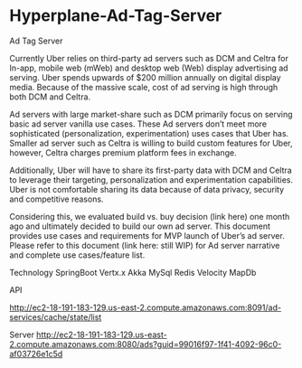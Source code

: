 # Hyperplane-Ad-Tag-Server
Ad Tag Server

Currently Uber relies on third-party ad servers such as DCM and Celtra for In-app, mobile web (mWeb) and desktop web (Web) display advertising ad serving. Uber spends upwards of $200 million annually on digital display media. Because of the massive scale, cost of ad serving is high through both DCM and Celtra.   
 
Ad servers with large market-share such as DCM primarily focus on serving basic ad server vanilla use cases. These Ad servers don’t meet more sophisticated (personalization, experimentation) uses cases that Uber has. Smaller ad server such as Celtra is willing to build custom features for Uber, however, Celtra charges premium platform fees in exchange.
 
Additionally, Uber will have to share its first-party data with DCM and Celtra to leverage their targeting, personalization and experimentation capabilities. Uber is not comfortable sharing its data because of data privacy, security and competitive reasons.
 
Considering this, we evaluated build vs. buy decision (link here) one month ago and ultimately decided to build our own ad server. This document provides use cases and requirements for MVP launch of Uber’s ad server. Please refer to this document (link here: still WIP) for Ad server narrative and complete use cases/feature list.

Technology 
SpringBoot
Vertx.x
Akka
MySql
Redis
Velocity
MapDb

API 

http://ec2-18-191-183-129.us-east-2.compute.amazonaws.com:8091/ad-services/cache/state/list

Server
http://ec2-18-191-183-129.us-east-2.compute.amazonaws.com:8080/ads?guid=99016f97-1f41-4092-96c0-af03726e1c5d
